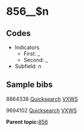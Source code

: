 # 856\_\_$n

## Codes

-   Indicators
    -   First: \_
    -   Second: \_
-   Subfield: n

## Sample bibs

8864338 [Quicksearch](https://search.library.yale.edu/catalog/8864338) [VXWS](http://prodorbis.library.yale.edu:7014/vxws/GetHoldingsService?bibId=8864338)

9694102 [Quicksearch](https://search.library.yale.edu/catalog/9694102) [VXWS](http://prodorbis.library.yale.edu:7014/vxws/GetHoldingsService?bibId=9694102)

**Parent topic:**[856](../../tags/856/856.md)


